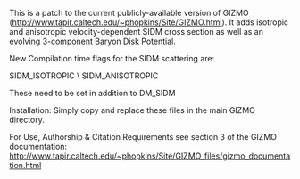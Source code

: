 This is a patch to the current publicly-available version of GIZMO (http://www.tapir.caltech.edu/~phopkins/Site/GIZMO.html). It adds isotropic and anisotropic velocity-dependent SIDM cross section as well as an evolving 3-component Baryon Disk Potential.

New Compilation time flags for the SIDM scattering are:

SIDM_ISOTROPIC \\
SIDM_ANISOTROPIC

These need to be set in addition to DM_SIDM

Installation:
Simply copy and replace these files in the main GIZMO directory.

For Use, Authorship & Citation Requirements see section 3 of the GIZMO documentation: http://www.tapir.caltech.edu/~phopkins/Site/GIZMO_files/gizmo_documentation.html
